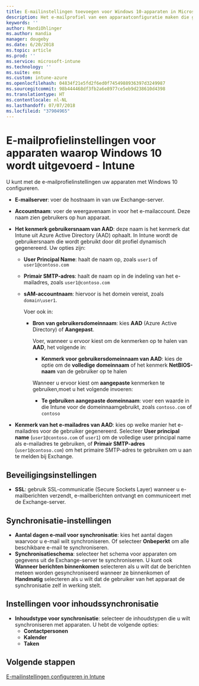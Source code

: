 ```yaml
---
title: E-mailinstellingen toevoegen voor Windows 10-apparaten in Microsoft Intune - Azure | Microsoft Docs
description: Het e-mailprofiel van een apparaatconfiguratie maken die gebruikmaakt van Exchange-servers en kenmerken ophaalt uit Azure Active Directory. U kunt ook SSL inschakelen en e-mail en schema's synchroniseren op Windows 10-apparaten met behulp van Microsoft Intune.
keywords: ''
author: MandiOhlinger
ms.author: mandia
manager: dougeby
ms.date: 6/20/2018
ms.topic: article
ms.prod: ''
ms.service: microsoft-intune
ms.technology: ''
ms.suite: ems
ms.custom: intune-azure
ms.openlocfilehash: 04834f21e5fd2f6ed0f7454988936397d3249987
ms.sourcegitcommit: 98b444468df3fb2a6e8977ce5eb9d238610d4398
ms.translationtype: HT
ms.contentlocale: nl-NL
ms.lasthandoff: 07/07/2018
ms.locfileid: "37904965"
---
```

# <a name="email-profile-settings-for-devices-running-windows-10---intune"></a>E-mailprofielinstellingen voor apparaten waarop Windows 10 wordt uitgevoerd - Intune

U kunt met de e-mailprofielinstellingen uw apparaten met Windows 10 configureren.

- **E-mailserver**: voer de hostnaam in van uw Exchange-server.
- **Accountnaam**: voer de weergavenaam in voor het e-mailaccount. Deze naam zien gebruikers op hun apparaat.
- **Het kenmerk gebruikersnaam van AAD**: deze naam is het kenmerk dat Intune uit Azure Active Directory (AAD) ophaalt. In Intune wordt de gebruikersnaam die wordt gebruikt door dit profiel dynamisch gegenereerd. Uw opties zijn:
  - **User Principal Name**: haalt de naam op, zoals `user1` of `user1@contoso.com`
  - **Primair SMTP-adres**: haalt de naam op in de indeling van het e-mailadres, zoals `user1@contoso.com`
  - **sAM-accountnaam**: hiervoor is het domein vereist, zoals `domain\user1`.

    Voer ook in:  
    - **Bron van gebruikersdomeinnaam**: kies **AAD** (Azure Active Directory) of **Aangepast**.

      Voer, wanneer u ervoor kiest om de kenmerken op te halen van **AAD**, het volgende in:
      - **Kenmerk voor gebruikersdomeinnaam van AAD**: kies de optie om de **volledige domeinnaam** of het kenmerk **NetBIOS-naam** van de gebruiker op te halen

      Wanneer u ervoor kiest om **aangepaste** kenmerken te gebruiken,moet u het volgende invoeren:
      - **Te gebruiken aangepaste domeinnaam**: voer een waarde in die Intune voor de domeinnaamgebruikt, zoals `contoso.com` of `contoso`

- **Kenmerk van het e-mailadres van AAD**: kies op welke manier het e-mailadres voor de gebruiker gegenereerd. Selecteer **User principal name** (`user1@contoso.com` of `user1`) om de volledige user principal name als e-mailadres te gebruiken, of **Primair SMTP-adres** (`user1@contoso.com`) om het primaire SMTP-adres te gebruiken om u aan te melden bij Exchange.

## <a name="security-settings"></a>Beveiligingsinstellingen

- **SSL**: gebruik SSL-communicatie (Secure Sockets Layer) wanneer u e-mailberichten verzendt, e-mailberichten ontvangt en communiceert met de Exchange-server.

## <a name="synchronization-settings"></a>Synchronisatie-instellingen

- **Aantal dagen e-mail voor synchronisatie**: kies het aantal dagen waarvoor u e-mail wilt synchroniseren. Of selecteer **Onbeperkt** om alle beschikbare e-mail te synchroniseren.
- **Synchronisatieschema**: selecteer het schema voor apparaten om gegevens uit de Exchange-server te synchroniseren. U kunt ook **Wanneer berichten binnenkomen** selecteren als u wilt dat de berichten meteen worden gesynchroniseerd wanneer ze binnenkomen of **Handmatig** selecteren als u wilt dat de gebruiker van het apparaat de synchronisatie zelf in werking stelt.

## <a name="content-sync-settings"></a>Instellingen voor inhoudssynchronisatie

- **Inhoudstype voor synchronisatie**: selecteer de inhoudstypen die u wilt synchroniseren met apparaten. U hebt de volgende opties:
  - **Contactpersonen**
  - **Kalender**
  - **Taken**

## <a name="next-steps"></a>Volgende stappen
[E-mailinstellingen configureren in Intune](email-settings-configure.md)